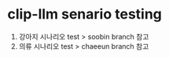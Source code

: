 # clip-llm senario testing

1. 강아지 시나리오 test > soobin branch 참고
2. 의류 시나리오 test > chaeeun branch 참고
